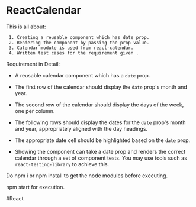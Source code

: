 # ReactCalendar

This is all about:

     1. Creating a reusable component which has date prop.
     2. Rendering the component by passing the prop value.
     3. Calendar module is used from react-calendar.
     4. Written test cases for the requirement given .

Requirement in Detail:

 - A reusable calendar component which has a `date` prop.
 - The first row of the calendar should display the `date` prop's month and year.
 - The second row of the calendar should display the days of the week, one per column.
 - The following rows should display the dates for the `date` prop's month and year, appropriately aligned with the day headings.
 - The appropriate date cell should be highlighted based on the `date` prop.

- Showing the component can take a date prop and renders the correct calendar through a set of component tests. You may use tools such as `react-testing-library` to achieve this.



Do npm i or npm install to get the node modules before executing.

npm start for execution.

#React
